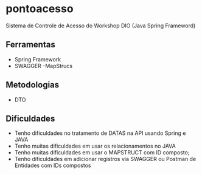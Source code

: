 # pontoacesso
Sistema de Controle de Acesso do Workshop DIO (Java Spring Frameword)

## Ferramentas
- Spring Framework
- SWAGGER
 -MapStrucs

## Metodologias
- DTO

## Dificuldades
- Tenho dificuldades no tratamento de DATAS na API usando Spring e JAVA
- Tenho muitas dificuldades em usar os relacionamentos no JAVA
- Tenho muitas dificuldades em usar o MAPSTRUCT com ID composto;
- Tenho dificuldades em adicionar registros via SWAGGER ou Postman de Entidades com IDs compostos
